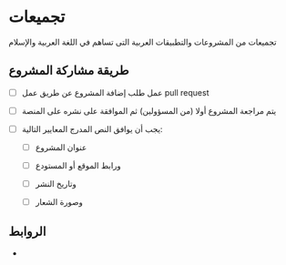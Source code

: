 # تجميعات

تجميعات من المشروعات والتطبيقات العربية التى تساهم في اللغة العربية والإسلام

## طريقة مشاركة المشروع

- [ ] عمل طلب إضافة المشروع عن طريق عمل pull request
- [ ] يتم مراجعة المشروع أولا (من المسؤولين) ثم الموافقة على نشره على المنصة
- [ ] يجب أن يوافق النص المدرج المعايير التالية:

    * [ ] عنوان المشروع 
    * [ ] ورابط الموقع أو المستودع
    * [ ] وتاريخ النشر
    * [ ] وصورة الشعار


## الروابط

- []()